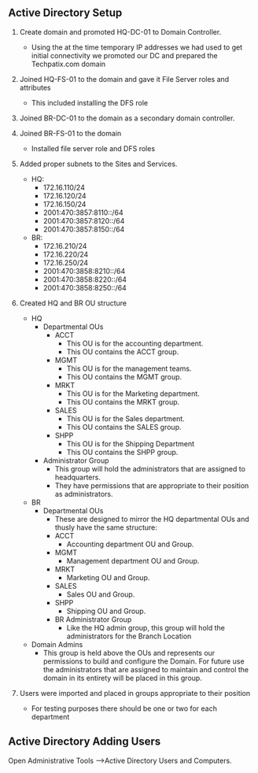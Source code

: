 ## Active Directory Setup 
1. Create domain and promoted HQ-DC-01 to Domain Controller. 
    * Using the at the time temporary IP addresses we had used to get initial connectivity we promoted our DC and prepared the Techpatix.com domain  
2. Joined HQ-FS-01 to the domain and gave it File Server roles and attributes 
   * This included installing the DFS role 
3. Joined BR-DC-01 to the domain as a secondary domain controller. 
4. Joined BR-FS-01 to the domain 
    * Installed file server role and DFS roles 
5. Added proper subnets to the Sites and Services.  
    * HQ: 
        * 172.16.110/24 
        * 172.16.120/24 
        * 172.16.150/24
        * 2001:470:3857:8110::/64 
        * 2001:470:3857:8120::/64 
        * 2001:470:3857:8150::/64
    * BR: 
        * 172.16.210/24 
        * 172.16.220/24 
        * 172.16.250/24 
        * 2001:470:3858:8210::/64 
        * 2001:470:3858:8220::/64 
        * 2001:470:3858:8250::/64 
6. Created HQ and BR OU structure 
    * HQ 
        * Departmental OUs 
            * ACCT 
                * This OU is for the accounting department. 
                * This OU contains the ACCT group. 
            * MGMT 
                * This OU is for the management teams. 
                * This OU contains the MGMT group. 
            * MRKT 
                * This OU is for the Marketing department. 
                * This OU contains the MRKT group. 
            * SALES 
                * This OU is for the Sales department. 
                * This OU contains the SALES group. 
            * SHPP 
                * This OU is for the Shipping Department 
                * This OU contains the SHPP group. 
        * Administrator Group 
            * This group will hold the administrators that are assigned to headquarters. 
            * They have permissions that are appropriate to their position as administrators. 
    * BR 
        * Departmental OUs 
            * These are designed to mirror the HQ departmental OUs and thusly have the same structure: 
            * ACCT 
                * Accounting department OU and Group. 
            * MGMT 
                * Management department OU and Group. 
            * MRKT 
                * Marketing OU and Group. 
            * SALES 
                * Sales OU and Group. 
            * SHPP 
                * Shipping OU and Group. 
            * BR Administrator Group 
                * Like the HQ admin group, this group will hold the administrators for the Branch Location 
    * Domain Admins
        * This group is held above the OUs and represents our permissions to build and configure the Domain. For future use the administrators that are assigned to maintain and control the domain in its entirety will be placed in this group. 

7. Users were imported and placed in groups appropriate to their position 
   * For testing purposes there should be one or two for each department 


## Active Directory Adding Users

Open Administrative Tools -->Active Directory Users and Computers.

